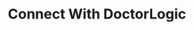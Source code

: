 ---
layout: iframe-form
title: Connect With DoctorLogic
description: "See firsthand how DoctorLogic can help you optimize your practice’s website, increase testimonials and online reviews, and increase your online presence with relevant content."
meta_image: "/img/meta/dl.jpg"
nofollow: true
permalink: "/trade-show"
page_class:
- class: form-page
headline: Let’s Stay In Touch
form_src: "https://marketing.doctorlogic.com/l/772793/2019-09-30/dqcn"
form_height: "700"
img_src: "/img/form-pages/imac-vip-2.png"
img_alt: "Stay In Touch"
---